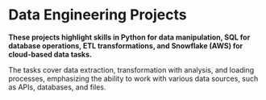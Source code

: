 # Data Engineering Projects

**These projects highlight skills in Python for data manipulation, SQL for database operations, ETL transformations, and Snowflake (AWS) for cloud-based data tasks.**

The tasks cover data extraction, transformation with analysis, and loading processes, emphasizing the ability to work with various data sources, such as APIs, databases, and files.
